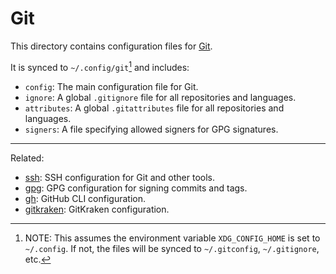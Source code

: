# Git

This directory contains configuration files for [Git](https://git-scm.com/).

It is synced to `~/.config/git`[^1] and includes:

- `config`: The main configuration file for Git.
- `ignore`: A global `.gitignore` file for all repositories and languages.
- `attributes`: A global `.gitattributes` file for all repositories and languages.
- `signers`: A file specifying allowed signers for GPG signatures.

[^1]: NOTE: This assumes the environment variable `XDG_CONFIG_HOME` is set to `~/.config`. If not, the files will be synced to `~/.gitconfig`, `~/.gitignore`, etc.

***

Related:

- [ssh](../ssh/): SSH configuration for Git and other tools.
- [gpg](../gpg/): GPG configuration for signing commits and tags.
- [gh](../gh/): GitHub CLI configuration.
- [gitkraken](../gitkraken/): GitKraken configuration.
